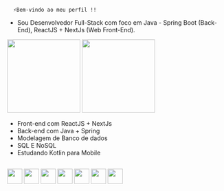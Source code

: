      ⚡Bem-vindo ao meu perfil !!

- Sou Desenvolvedor Full-Stack com foco em Java - Spring Boot (Back-End), ReactJS + NextJs (Web Front-End).

<div>
    <img height="170em" src="https://github-readme-stats-ten-gilt.vercel.app/api?username=joao31Oliveira&show_icons=true&theme=dracula&count_private=true">
    <img height="170em" src="https://github-readme-stats-ten-gilt.vercel.app/api/top-langs/?username=joao31Oliveira&layout=compact&theme=dracula">
</div>

<div>
</div>

<ul>
      <li>Front-end com ReactJS + NextJs</li>
      <li>Back-end com Java + Spring</li>
      <li>Modelagem de Banco de dados</li>
       <li>SQL E NoSQL</li>
      <li>Estudando Kotlin para Mobile</li>
  </ul>
  
  ##
<div>
    <img height='35em' src="https://cdn.worldvectorlogo.com/logos/logo-javascript.svg">
    <img height='35em' src="https://cdn.worldvectorlogo.com/logos/typescript.svg">
    <img height='35em' src="https://cdn.worldvectorlogo.com/logos/react-2.svg">
    <img height='35em' src='https://cdn.worldvectorlogo.com/logos/java-4.svg'>
    <img height='35em' src='https://cdn.worldvectorlogo.com/logos/spring-3.svg'>
    <img height='35em' src='https://cdn.worldvectorlogo.com/logos/kotlin-1.svg'>
    <img height='35em' src="https://cdn.jsdelivr.net/gh/devicons/devicon/icons/c/c-original.svg" />
  </div>
 
